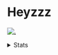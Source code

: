 # Heyzzz  

[![.](https://skillicons.dev/icons?i=js,ts,nextjs,nestjs,mongodb)](https://skillicons.dev)  

<details>
<summary>Stats</summary
<!--START_SECTION:waka-->

```txt
TypeScript   2 hrs 32 mins   ██████████████▓░░░░░░░░░░   58.65 %
CSS          40 mins         ████░░░░░░░░░░░░░░░░░░░░░   15.69 %
Rust         23 mins         ██▒░░░░░░░░░░░░░░░░░░░░░░   09.16 %
JSON         15 mins         █▒░░░░░░░░░░░░░░░░░░░░░░░   05.96 %
Bash         14 mins         █▒░░░░░░░░░░░░░░░░░░░░░░░   05.61 %
```

<!--END_SECTION:waka-->
</details>
